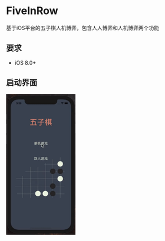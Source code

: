 # FiveInRow
基于iOS平台的五子棋人机博弈，包含人人博弈和人机博弈两个功能

## 要求
- iOS 8.0+

## 启动界面
<img src="https://raw.githubusercontent.com/Baymax0/FiveInRow/master/resource/show.gif" width="188"/>


